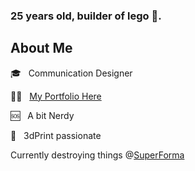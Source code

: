 ### 25 years old, builder of lego 🧱.


## About Me
:mortar_board: &nbsp; Communication Designer 

💪🏽 &nbsp; [My Portfolio Here](https://federicopozzi.github.io/)

🆘 &nbsp; A bit Nerdy

:rocket: &nbsp; 3dPrint passionate

Currently destroying things @[SuperForma](https://superforma.xyz/)
